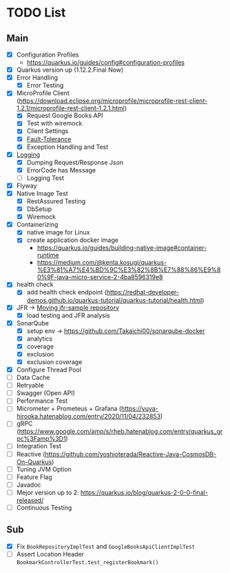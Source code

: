 # TODO List

## Main
- [x] Configuration Profiles
    - https://quarkus.io/guides/config#configuration-profiles
- [x] Quarkus version up (1.12.2.Final Now)
- [x] Error Handling
    - [x] Error Testing
- [x] MicroProfile Client (https://download.eclipse.org/microprofile/microprofile-rest-client-1.2.1/microprofile-rest-client-1.2.1.html)
    - [x] Request Google Books API
    - [x] Test with wiremock
    - [x] Client Settings
    - [x] [Fault-Tolerance](https://quarkus.io/guides/microprofile-fault-tolerance)
    - [x] Exception Handling and Test
- [x] [Logging](https://quarkus.io/guides/logging)
    - [x] Dumping Request/Response Json
    - [x] ErrorCode has Message
    - [ ] Logging Test
- [x] Flyway
- [x] Native Image Test
    - [x] RestAssured Testing
    - [x] DbSetup
    - [x] Wiremock
- [x] Containerizing
    - [x] native image for Linux
    - [x] create application docker image 
        - https://quarkus.io/guides/building-native-image#container-runtime
        - https://medium.com/@kenta.kosugi/quarkus-%E3%81%A7%E4%BD%9C%E3%82%8B%E7%88%86%E9%80%9F-java-micro-service-2-4ba8596319e8
- [x] health check
    - [x] add health check endpoint (https://redhat-developer-demos.github.io/quarkus-tutorial/quarkus-tutorial/health.html)    
- [x] JFR → [Moving jfr-sample repository](https://github.com/Takaichi00/jfr-sample)
    - [x] load testing and JFR analysis
- [x] SonarQube
    - [x] setup env → https://github.com/Takaichi00/sonarqube-docker
    - [x] analytics
    - [x] coverage
    - [x] exclusion
    - [x] exclusion coverage
- [x] Configure Thread Pool
- [ ] Data Cache
- [ ] Retryable
- [ ] Swagger (Open API)
- [ ] Performance Test
- [ ] Micrometer + Prometeus + Grafana (https://yuya-hirooka.hatenablog.com/entry/2020/11/04/232853)
- [ ] gRPC (https://www.google.com/amp/s/rheb.hatenablog.com/entry/quarkus_grpc%3Famp%3D1)
- [ ] Integration Test
- [ ] Reactive (https://github.com/yoshioterada/Reactive-Java-CosmosDB-On-Quarkus)
- [ ] Tuning JVM Option 
- [ ] Feature Flag
- [ ] Javadoc
- [ ] Mejor version up to 2: https://quarkus.io/blog/quarkus-2-0-0-final-released/
 - [ ] Continuous Testing

## Sub
- [x] Fix `BookRepositoryImplTest` and `GoogleBooksApiClientImplTest`
- [ ] Assert Location Header `BookmarkControllerTest.test_registerBookmark()`
